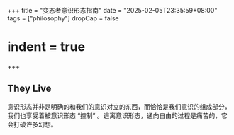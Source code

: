 +++
title = "变态者意识形态指南"
date = "2025-02-05T23:35:59+08:00"
tags = ["philosophy"]
dropCap = false
# indent = true
+++

## They Live

意识形态并非是明确的和我们的意识对立的东西，而恰恰是我们意识的组成部分，我们也享受着被意识形态 “控制” 。逃离意识形态，通向自由的过程是痛苦的，它会打破许多幻想。
